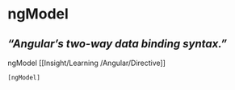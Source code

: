 # ngModel

## *“Angular’s two-way data binding syntax.”*

ngModel [[Insight/Learning /Angular/Directive]]

`[ngModel]`

